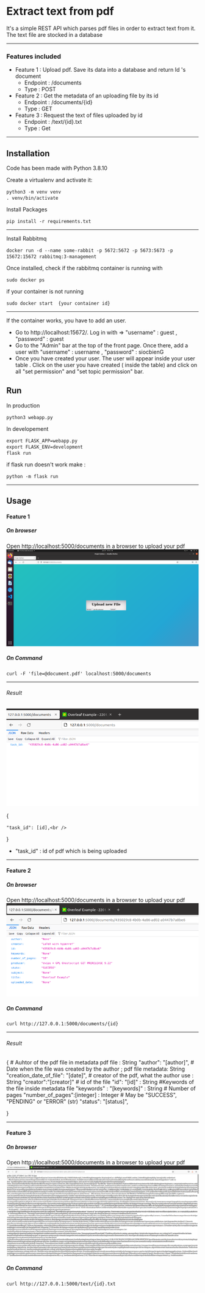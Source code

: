 # Extract text from pdf 

It's a simple REST API which parses pdf files in order to extract text from it.
The text file are stocked in a database

***

### Features included 

 *  Feature 1 :  Upload pdf. Save its data into a database and return Id 's document
      * Endpoint : /documents
      * Type : POST
 *  Feature 2 : Get the metadata of an uploading file by its id  
      * Endpoint : /documents/{id}
      * Type : GET
 *  Feature 3 : Request the text of files uploaded by id
      * Endpoint : /text/{id}.txt
      * Type : Get

***
## Installation 

Code has been made with Python 3.8.10

Create a virtualenv and activate it:

```shell
python3 -m venv venv
. venv/bin/activate
```
Install Packages 

```shell
pip install -r requirements.txt
```
***
Install Rabbitmq 

```shell
docker run -d --name some-rabbit -p 5672:5672 -p 5673:5673 -p 15672:15672 rabbitmq:3-management
```
Once installed, check if the rabbitmq container is running with 

```shell 
sudo docker ps 
```

if your container is not running 

```shell
sudo docker start  {your container id}
```

***

If the container works, you have to add an user.

* Go to http://localhost:15672/. Log in with => "username" : guest , "password" : guest 
* Go to the "Admin" bar at the top of the front page. Once there, add a user with "username" : username , "password" : siocbienG 
* Once you have created your user. The user will appear inside your user table . Click on the user you have created ( inside the table) and click on all "set permission" and "set topic permission" bar.  

## Run 

In production 

```shell
python3 webapp.py
```
In developement 

```shell
export FLASK_APP=webapp.py
export FLASK_ENV=development
flask run
```
if flask run doesn't work make : 

```shell
python -m flask run
```

***
## Usage

#### Feature 1

##### On browser

Open http://localhost:5000/documents in a browser to upload your pdf 
![GitHub Logo](/images/documents.png)

##### On Command 

```shell
curl -F 'file=@document.pdf' localhost:5000/documents
```
***

###### Result 

![GitHub Logo](/images/document_return_id.png)

{
   
    "task_id": [id],<br />
}
  * "task_id" : id of pdf which is being uploaded 

***
#### Feature 2

##### On browser

Open http://localhost:5000/documents in a browser to upload your pdf 
![GitHub Logo](/images/get-metadata.png)

##### On Command 

```shell
curl http://127.0.0.1:5000/documents/{id}
```
***
###### Result 
{
    # Auhtor of the pdf file in metadata pdf file : String
    "author": "[author]",
    # Date when the file was created by the author ; pdf file metadata: String
    "creation_date_of_file": "[date]",
    # creator of the pdf, what the author use : String
    "creator":"[creator]"
    # id of the file 
    "id": "[id]" : String
    #Keywords of the file inside metadata file
    "keywords" : "[keywords]" : String
    # Number of pages 
    "number_of_pages":[integer] : Integer
    # May be "SUCCESS", "PENDING" or "ERROR" (str)
    "status": "[status]",    

}

***
#### Feature 3 

##### On browser

Open http://localhost:5000/documents in a browser to upload your pdf 
![GitHub Logo](/images/Get-text.png)

##### On Command 

```shell
curl http://127.0.0.1:5000/text/{id}.txt
```



